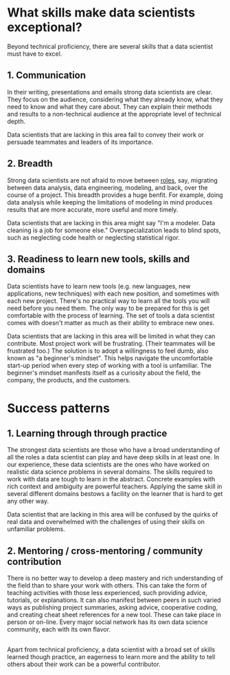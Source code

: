 # What skills make data scientists exceptional?

Beyond technical proficiency, there are several skills that a data scientist must have to excel.


## 1. Communication

In their writing, presentations and emails strong data scientists are clear.
They focus on the audience, considering what they already know, what they need to know and what they care about.
They can explain their methods and results to a non-technical audience at the appropriate level of technical depth.

Data scientists that are lacking in this area fail to convey their work or persuade teammates and leaders of its importance.


## 2. Breadth

Strong data scientists are not afraid to move between [roles](what_DS_do.md), say, migrating between data analysis, data engineering, modeling, and back, over the course of a project. This breadth provides a huge benfit.  For example, doing data analysis while keeping the limitations of modeling in mind produces results that are more accurate, more useful and more timely.

Data scientists that are lacking in this area might say "I'm a modeler. Data cleaning is a job for someone else." Overspecialization leads to blind spots, such as neglecting code health or neglecting statistical rigor. 


## 3. Readiness to learn new tools, skills and domains

Data scientists have to learn new tools (e.g. new languages, new applications, new techniques) with each new position, and sometimes with each new project. There's no practical way to learn all the tools you will need before you need them.
The only way to be prepared for this is get comfortable with the process of learning. 
The set of tools a data scientist comes with doesn't matter as much as their ability to embrace new ones.

Data scientists that are lacking in this area will be limited in what they can contribute. Most project work will be frustrating. (Their teammates will be frustrated too.) 
The solution is to adopt a willingness to feel dumb, also known as "a beginner's mindset".
This helps navigate the uncomfortable start-up period when every step of working with a tool is unfamiliar.
The beginner's mindset manifests itself as a curiosity about the field, the company, the products, and the customers. 


# Success patterns

## 1. Learning through through practice

The strongest data scientists are those who have a broad understanding of all the roles a data scientist can play and have deep skills in at least one.
In our experience, these data scientists are the ones who have worked on realistic data science problems in several domains.
The skills required to work with data are tough to learn in the abstract. Concrete examples with rich context and ambiguity are powerful teachers. Applying the same skill in several different domains bestows a facility on the learner that is hard to get any other way. 

Data scientist that are lacking in this area will be confused by the quirks of real data and overwhelmed with the challenges of using their skills on unfamiliar problems. 

## 2. Mentoring / cross-mentoring / community contribution

There is no better way to develop a deep mastery and rich understanding of the field than to share your work with others. This can take the form of teaching activities with those less experienced, such providing advice, tutorials, or explanations. It can also manifest between peers in such varied ways as publishing project summaries, asking advice, cooperative coding, and creating cheat sheet references for a new tool. These can take place in person or on-line. Every major social network has its own data science community, each with its own flavor. 


##

Apart from technical proficiency, a data scientist with a broad set of skills learned though practice, an eagerness to learn more and the ability to tell others about their work can be a powerful contributor.

